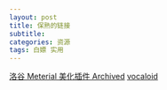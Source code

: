 ```yaml
---
layout: post
title: 保熟的链接
subtitle: 
categories: 资源
tags: 白嫖 实用
---
```

[洛谷 Meterial 美化插件 Archived](https://www.luogu.com.cn/blog/YunQian/stylishstylus-wo-di-liu-lan-qi-wo-zuo-zhu# )
[vocaloid](http://vocakey.info/)

